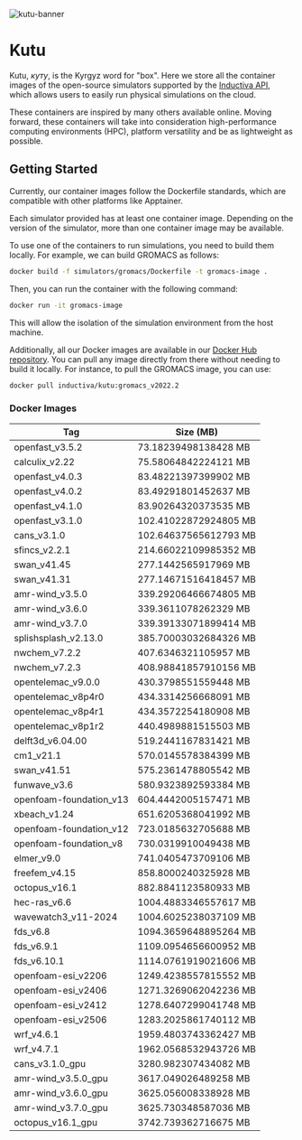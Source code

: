 
![kutu-banner](https://github.com/inductiva/kutu/assets/7538022/847e6ba9-e420-45d7-b98e-d21192fbdafe)

# Kutu

Kutu, _куту_, is the Kyrgyz word for "box". Here we store all the container
images of the open-source simulators supported by the 
[Inductiva API](https://github.com/inductiva/inductiva/tree/main),
which allows users to easily run physical simulations on the cloud.

These containers are inspired by many others available online. Moving forward, these
containers will take into consideration high-performance computing environments (HPC),
platform versatility and be as lightweight as possible.

## Getting Started

Currently, our container images follow the Dockerfile standards, which are compatible
with other platforms like Apptainer.

Each simulator provided has at least one container image. Depending on the version
of the simulator, more than one container image may be available.

To use one of the containers to run simulations, you need to build them locally.
For example, we can build GROMACS as follows:

```bash
docker build -f simulators/gromacs/Dockerfile -t gromacs-image .
```

Then, you can run the container with the following command:

```bash
docker run -it gromacs-image
```

This will allow the isolation of the simulation environment from the host machine.

Additionally, all our Docker images are available in our
[Docker Hub repository](https://hub.docker.com/r/inductiva/kutu). You can pull
any image directly from there without needing to build it locally. For instance,
to pull the GROMACS image, you can use:

```bash
docker pull inductiva/kutu:gromacs_v2022.2
```

### Docker Images

<!-- DOCKER-TAGS-TABLE -->
| Tag | Size (MB) |
|---|---|
| openfast_v3.5.2 | 73.18239498138428 MB |
| calculix_v2.22 | 75.58064842224121 MB |
| openfast_v4.0.3 | 83.48221397399902 MB |
| openfast_v4.0.2 | 83.49291801452637 MB |
| openfast_v4.1.0 | 83.90264320373535 MB |
| openfast_v3.1.0 | 102.41022872924805 MB |
| cans_v3.1.0 | 102.64637565612793 MB |
| sfincs_v2.2.1 | 214.66022109985352 MB |
| swan_v41.45 | 277.1442565917969 MB |
| swan_v41.31 | 277.14671516418457 MB |
| amr-wind_v3.5.0 | 339.29206466674805 MB |
| amr-wind_v3.6.0 | 339.3611078262329 MB |
| amr-wind_v3.7.0 | 339.39133071899414 MB |
| splishsplash_v2.13.0 | 385.70003032684326 MB |
| nwchem_v7.2.2 | 407.6346321105957 MB |
| nwchem_v7.2.3 | 408.98841857910156 MB |
| opentelemac_v9.0.0 | 430.3798551559448 MB |
| opentelemac_v8p4r0 | 434.3314256668091 MB |
| opentelemac_v8p4r1 | 434.3572254180908 MB |
| opentelemac_v8p1r2 | 440.4989881515503 MB |
| delft3d_v6.04.00 | 519.2441167831421 MB |
| cm1_v21.1 | 570.0145578384399 MB |
| swan_v41.51 | 575.2361478805542 MB |
| funwave_v3.6 | 580.9323892593384 MB |
| openfoam-foundation_v13 | 604.4442005157471 MB |
| xbeach_v1.24 | 651.6205368041992 MB |
| openfoam-foundation_v12 | 723.0185632705688 MB |
| openfoam-foundation_v8 | 730.0319910049438 MB |
| elmer_v9.0 | 741.0405473709106 MB |
| freefem_v4.15 | 858.8000240325928 MB |
| octopus_v16.1 | 882.8841123580933 MB |
| hec-ras_v6.6 | 1004.4883346557617 MB |
| wavewatch3_v11-2024 | 1004.6025238037109 MB |
| fds_v6.8 | 1094.3659648895264 MB |
| fds_v6.9.1 | 1109.0954656600952 MB |
| fds_v6.10.1 | 1114.0761919021606 MB |
| openfoam-esi_v2206 | 1249.4238557815552 MB |
| openfoam-esi_v2406 | 1271.3269062042236 MB |
| openfoam-esi_v2412 | 1278.6407299041748 MB |
| openfoam-esi_v2506 | 1283.2025861740112 MB |
| wrf_v4.6.1 | 1959.4803743362427 MB |
| wrf_v4.7.1 | 1962.0568532943726 MB |
| cans_v3.1.0_gpu | 3280.982307434082 MB |
| amr-wind_v3.5.0_gpu | 3617.049026489258 MB |
| amr-wind_v3.6.0_gpu | 3625.056008338928 MB |
| amr-wind_v3.7.0_gpu | 3625.730348587036 MB |
| octopus_v16.1_gpu | 3742.739362716675 MB |
<!-- END-DOCKER-TAGS-TABLE -->
